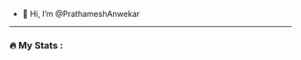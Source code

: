 - 👋 Hi, I’m @PrathameshAnwekar
---

### :fire: My Stats :

<!---
PrathameshAnwekar/PrathameshAnwekar is a ✨ special ✨ repository because its `README.md` (this file) appears on your GitHub profile.
You can click the Preview link to take a look at your changes.
--->
